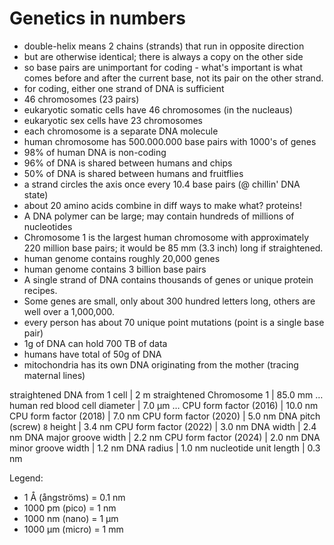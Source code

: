 # Genetics in numbers

- double-helix means 2 chains (strands) that run in opposite direction
- but are otherwise identical; there is always a copy on the other side
- so base pairs are unimportant for coding - what's important is what comes
  before and after the current base, not its pair on the other strand.
- for coding, either one strand of DNA is sufficient
- 46 chromosomes (23 pairs)
- eukaryotic somatic cells have 46 chromosomes (in the nucleaus)
- eukaryotic sex cells have 23 chromosomes
- each chromosome is a separate DNA molecule
- human chromosome has 500.000.000 base pairs with 1000's of genes
- 98% of human DNA is non-coding
- 96% of DNA is shared between humans and chips
- 50% of DNA is shared between humans and fruitflies
- a strand circles the axis once every 10.4 base pairs (@ chillin' DNA state)
- about 20 amino acids combine in diff ways to make what? proteins!
- A DNA polymer can be large; may contain hundreds of millions of nucleotides
- Chromosome 1 is the largest human chromosome with approximately 220 million base pairs; it would be 85 mm (3.3 inch) long if straightened.
- human genome contains roughly 20,000 genes
- human genome contains 3 billion base pairs
- A single strand of DNA contains thousands of genes or unique protein recipes.
- Some genes are small, only about 300 hundred letters long, others are well over a 1,000,000.
- every person has about 70 unique point mutations (point is a single base pair)
- 1g of DNA can hold 700 TB of data
- humans have total of 50g of DNA
- mitochondria has its own DNA originating from the mother (tracing maternal lines)


straightened DNA from 1 cell  | 2 m
straightened Chromosome 1     | 85.0 mm
                              …
human red blood cell diameter | 7.0 μm
                              …
CPU form factor (2016)        | 10.0 nm
CPU form factor (2018)        |  7.0 nm
CPU form factor (2020)        |  5.0 nm
DNA pitch (screw) `8` height  |  3.4 nm
CPU form factor (2022)        |  3.0 nm
DNA width                     |  2.4 nm
DNA major groove width        |  2.2 nm
CPU form factor (2024)        |  2.0 nm
DNA minor groove width        |  1.2 nm
DNA radius                    |  1.0 nm
nucleotide unit length        |  0.3 nm


Legend:
- 1 Å (ångströms) = 0.1 nm
- 1000 pm (pico)  = 1 nm
- 1000 nm (nano)  = 1 μm
- 1000 μm (micro) = 1 mm
